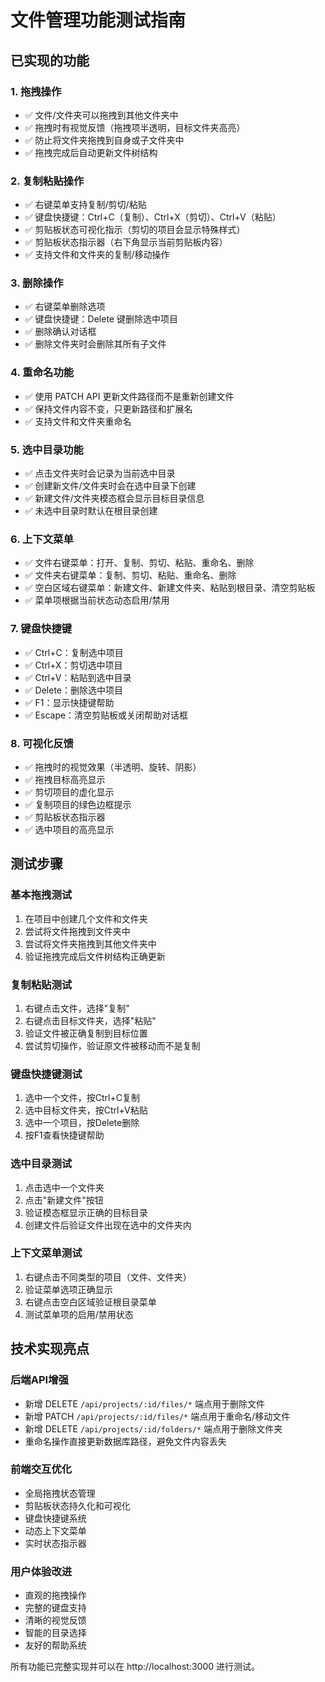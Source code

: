 # 文件管理功能测试指南

## 已实现的功能

### 1. 拖拽操作
- ✅ 文件/文件夹可以拖拽到其他文件夹中
- ✅ 拖拽时有视觉反馈（拖拽项半透明，目标文件夹高亮）
- ✅ 防止将文件夹拖拽到自身或子文件夹中
- ✅ 拖拽完成后自动更新文件树结构

### 2. 复制粘贴操作
- ✅ 右键菜单支持复制/剪切/粘贴
- ✅ 键盘快捷键：Ctrl+C（复制）、Ctrl+X（剪切）、Ctrl+V（粘贴）
- ✅ 剪贴板状态可视化指示（剪切的项目会显示特殊样式）
- ✅ 剪贴板状态指示器（右下角显示当前剪贴板内容）
- ✅ 支持文件和文件夹的复制/移动操作

### 3. 删除操作
- ✅ 右键菜单删除选项
- ✅ 键盘快捷键：Delete 键删除选中项目
- ✅ 删除确认对话框
- ✅ 删除文件夹时会删除其所有子文件

### 4. 重命名功能
- ✅ 使用 PATCH API 更新文件路径而不是重新创建文件
- ✅ 保持文件内容不变，只更新路径和扩展名
- ✅ 支持文件和文件夹重命名

### 5. 选中目录功能
- ✅ 点击文件夹时会记录为当前选中目录
- ✅ 创建新文件/文件夹时会在选中目录下创建
- ✅ 新建文件/文件夹模态框会显示目标目录信息
- ✅ 未选中目录时默认在根目录创建

### 6. 上下文菜单
- ✅ 文件右键菜单：打开、复制、剪切、粘贴、重命名、删除
- ✅ 文件夹右键菜单：复制、剪切、粘贴、重命名、删除
- ✅ 空白区域右键菜单：新建文件、新建文件夹、粘贴到根目录、清空剪贴板
- ✅ 菜单项根据当前状态动态启用/禁用

### 7. 键盘快捷键
- ✅ Ctrl+C：复制选中项目
- ✅ Ctrl+X：剪切选中项目
- ✅ Ctrl+V：粘贴到选中目录
- ✅ Delete：删除选中项目
- ✅ F1：显示快捷键帮助
- ✅ Escape：清空剪贴板或关闭帮助对话框

### 8. 可视化反馈
- ✅ 拖拽时的视觉效果（半透明、旋转、阴影）
- ✅ 拖拽目标高亮显示
- ✅ 剪切项目的虚化显示
- ✅ 复制项目的绿色边框提示
- ✅ 剪贴板状态指示器
- ✅ 选中项目的高亮显示

## 测试步骤

### 基本拖拽测试
1. 在项目中创建几个文件和文件夹
2. 尝试将文件拖拽到文件夹中
3. 尝试将文件夹拖拽到其他文件夹中
4. 验证拖拽完成后文件树结构正确更新

### 复制粘贴测试
1. 右键点击文件，选择"复制"
2. 右键点击目标文件夹，选择"粘贴"
3. 验证文件被正确复制到目标位置
4. 尝试剪切操作，验证原文件被移动而不是复制

### 键盘快捷键测试
1. 选中一个文件，按Ctrl+C复制
2. 选中目标文件夹，按Ctrl+V粘贴
3. 选中一个项目，按Delete删除
4. 按F1查看快捷键帮助

### 选中目录测试
1. 点击选中一个文件夹
2. 点击"新建文件"按钮
3. 验证模态框显示正确的目标目录
4. 创建文件后验证文件出现在选中的文件夹内

### 上下文菜单测试
1. 右键点击不同类型的项目（文件、文件夹）
2. 验证菜单选项正确显示
3. 右键点击空白区域验证根目录菜单
4. 测试菜单项的启用/禁用状态

## 技术实现亮点

### 后端API增强
- 新增 DELETE `/api/projects/:id/files/*` 端点用于删除文件
- 新增 PATCH `/api/projects/:id/files/*` 端点用于重命名/移动文件
- 新增 DELETE `/api/projects/:id/folders/*` 端点用于删除文件夹
- 重命名操作直接更新数据库路径，避免文件内容丢失

### 前端交互优化
- 全局拖拽状态管理
- 剪贴板状态持久化和可视化
- 键盘快捷键系统
- 动态上下文菜单
- 实时状态指示器

### 用户体验改进
- 直观的拖拽操作
- 完整的键盘支持
- 清晰的视觉反馈
- 智能的目录选择
- 友好的帮助系统

所有功能已完整实现并可以在 http://localhost:3000 进行测试。
